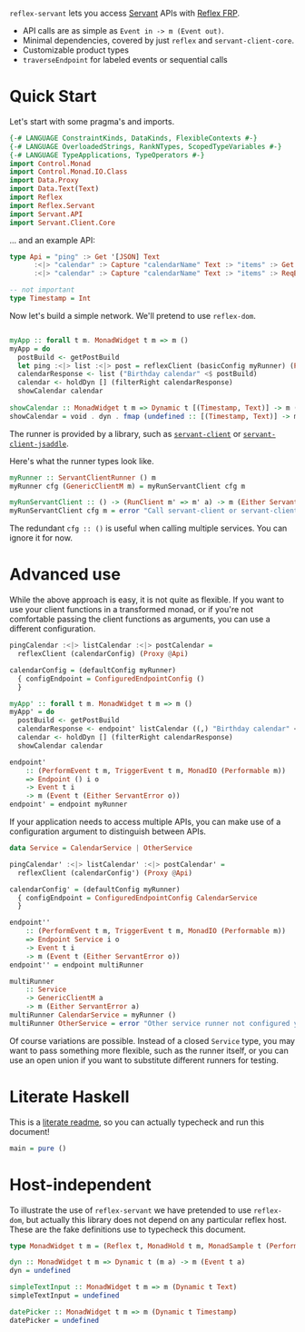 
`reflex-servant` lets you access [Servant](https://haskell-servant.readthedocs.io/en/stable/) APIs with [Reflex FRP](http://docs.reflex-frp.org/en/latest/).

 * API calls are as simple as `Event in -> m (Event out)`.
 * Minimal dependencies, covered by just `reflex` and `servant-client-core`.
 * Customizable product types
 * `traverseEndpoint` for labeled events or sequential calls

# Quick Start

Let's start with some pragma's and imports.

```haskell
{-# LANGUAGE ConstraintKinds, DataKinds, FlexibleContexts #-}
{-# LANGUAGE OverloadedStrings, RankNTypes, ScopedTypeVariables #-}
{-# LANGUAGE TypeApplications, TypeOperators #-}
import Control.Monad
import Control.Monad.IO.Class
import Data.Proxy
import Data.Text(Text)
import Reflex
import Reflex.Servant
import Servant.API
import Servant.Client.Core
```

... and an example API:

```haskell
type Api = "ping" :> Get '[JSON] Text
      :<|> "calendar" :> Capture "calendarName" Text :> "items" :> Get '[JSON] [(Timestamp, Text)]
      :<|> "calendar" :> Capture "calendarName" Text :> "items" :> ReqBody '[JSON] (Timestamp, Text) :> Post '[JSON] [(Timestamp, Text)]

-- not important
type Timestamp = Int
```

Now let's build a simple network. We'll pretend to use `reflex-dom`.

```haskell

myApp :: forall t m. MonadWidget t m => m ()
myApp = do
  postBuild <- getPostBuild
  let ping :<|> list :<|> post = reflexClient (basicConfig myRunner) (Proxy @Api)
  calendarResponse <- list ("Birthday calendar" <$ postBuild)
  calendar <- holdDyn [] (filterRight calendarResponse)
  showCalendar calendar
  
showCalendar :: MonadWidget t m => Dynamic t [(Timestamp, Text)] -> m ()
showCalendar = void . dyn . fmap (undefined :: [(Timestamp, Text)] -> m ())
```

The runner is provided by a library, such as [`servant-client`](https://hackage.haskell.org/package/servant-client) or [`servant-client-jsaddle`](https://github.com/Compositional/servant-client-jsaddle).

Here's what the runner types look like.

```haskell
myRunner :: ServantClientRunner () m
myRunner cfg (GenericClientM m) = myRunServantClient cfg m

myRunServantClient :: () -> (RunClient m' => m' a) -> m (Either ServantError a)
myRunServantClient cfg m = error "Call servant-client or servant-client-jsaddle"
```

The redundant `cfg :: ()` is useful when calling multiple services. You can ignore it for now.


# Advanced use

While the above approach is easy, it is not quite as flexible. If you want to use your client functions in a transformed monad, or if you're not comfortable passing the client functions as arguments, you can use a different configuration.

```haskell
pingCalendar :<|> listCalendar :<|> postCalendar =
  reflexClient (calendarConfig) (Proxy @Api)

calendarConfig = (defaultConfig myRunner)
  { configEndpoint = ConfiguredEndpointConfig ()
  }

myApp' :: forall t m. MonadWidget t m => m ()
myApp' = do
  postBuild <- getPostBuild
  calendarResponse <- endpoint' listCalendar ((,) "Birthday calendar" <$> postBuild)
  calendar <- holdDyn [] (filterRight calendarResponse)
  showCalendar calendar

endpoint'
    :: (PerformEvent t m, TriggerEvent t m, MonadIO (Performable m))
    => Endpoint () i o
    -> Event t i
    -> m (Event t (Either ServantError o))
endpoint' = endpoint myRunner
```

If your application needs to access multiple APIs, you can make use of a configuration argument to distinguish between APIs.

```haskell
data Service = CalendarService | OtherService

pingCalendar' :<|> listCalendar' :<|> postCalendar' =
  reflexClient (calendarConfig') (Proxy @Api)

calendarConfig' = (defaultConfig myRunner)
  { configEndpoint = ConfiguredEndpointConfig CalendarService
  }

endpoint''
    :: (PerformEvent t m, TriggerEvent t m, MonadIO (Performable m))
    => Endpoint Service i o
    -> Event t i
    -> m (Event t (Either ServantError o))
endpoint'' = endpoint multiRunner

multiRunner
    :: Service
    -> GenericClientM a
    -> m (Either ServantError a)
multiRunner CalendarService = myRunner ()
multiRunner OtherService = error "Other service runner not configured yet."
```

Of course variations are possible. Instead of a closed `Service` type, you may want to pass something more flexible, such as the runner itself, or you can use an open union if you want to substitute different runners for testing.

# Literate Haskell

This is a [literate readme](https://github.com/sol/markdown-unlit), so you can actually typecheck and run this document!

```haskell
main = pure ()
```

# Host-independent

To illustrate the use of `reflex-servant` we have pretended to use `reflex-dom`, but actually this library does not depend on any particular reflex host. These are the fake definitions use to typecheck this document.

```haskell
type MonadWidget t m = (Reflex t, MonadHold t m, MonadSample t (Performable m), PerformEvent t m, TriggerEvent t m, MonadIO (Performable m), PostBuild t m)

dyn :: MonadWidget t m => Dynamic t (m a) -> m (Event t a)
dyn = undefined

simpleTextInput :: MonadWidget t m => m (Dynamic t Text)
simpleTextInput = undefined

datePicker :: MonadWidget t m => m (Dynamic t Timestamp)
datePicker = undefined
```
